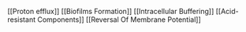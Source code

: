 [[Proton efflux]]
[[Biofilms Formation]]
[[Intracellular Buffering]]
[[Acid-resistant Components]]
[[Reversal Of Membrane Potential]]
